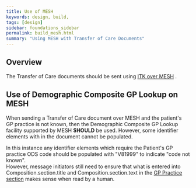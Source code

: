 ```yaml
---
title: Use of MESH
keywords: design, build,
tags: [design]
sidebar: foundations_sidebar
permalink: build_mesh.html
summary: "Using MESH with Transfer of Care Documents"
---
```



## Overview ##

The Transfer of Care documents should be sent using [ITK over MESH](https://developer.nhs.uk/apis/itk3messagedistribution-2-8-0/mesh.html) .

## Use of Demographic Composite GP Lookup on MESH ##

When sending a Transfer of Care document over MESH and the patient's GP practice is not known, then the Demographic Composite GP Lookup facility supported by MESH **SHOULD** be used. However, some identifier elements with in the document cannot be populated.

In this instance any identifier elements which require the Patient's GP practice ODS code should be populated with "V81999" to indicate "code not known".  
However, message initiators still need to ensure that what is entered into Composition.section.title and Composition.section.text in the [GP Practice section](https://developer.nhs.uk/apis/itk3tocmentalhealthedischarge-2-8-0/explore_gp_practice.html) makes sense when read by a human. 



